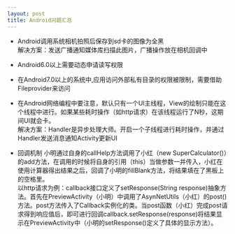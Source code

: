 ```yaml
---
layout: post
title: Android问题汇总
---
```

* Android调用系统相机拍照后保存到sd卡的图像为全黑  
解决方案：发送广播通知媒体库扫描此图片，广播操作放在相机回调中

* Android6.0以上需要动态申请读写权限  
* 在Android7.0以上的系统中,应用访问外部私有目录的权限被限制，需要借助Fileprovider来访问  
* 在Android网络编程中要注意，默认只有一个UI主线程，View的绘制只能在这个线程中进行。如果某些耗时操作（如http请求）在该线程运行了N秒，这期间UI就会卡。  
解决方案：Handler是异步处理大师。开启一个子线程进行耗时操作，并通过Handler发送消息通知Activity更新UI  
* 回调机制
小明通过自身的callHelp方法调用了小红（new SuperCalculator()）的add方法，在调用的时候将自身的引用（this）当做参数一并传入，小红在使用计算器得出结果之后，回调了小明的fillBlank方法，将结果填在了黑板上的空格里。  
以http请求为例：callback接口定义了setResponse(String response)抽象方法。首先在PreviewActivity（小明）中调用了AsynNetUtils（小红）的post()方法。post方法传入了Callback实例化的类。当post函数（小红）完成post请求得到响应值后，即可进行回调callback.setResponse(response)将结果显示在PreviewActivity中（小明的setResponse()定义了具体的显示方法）。
